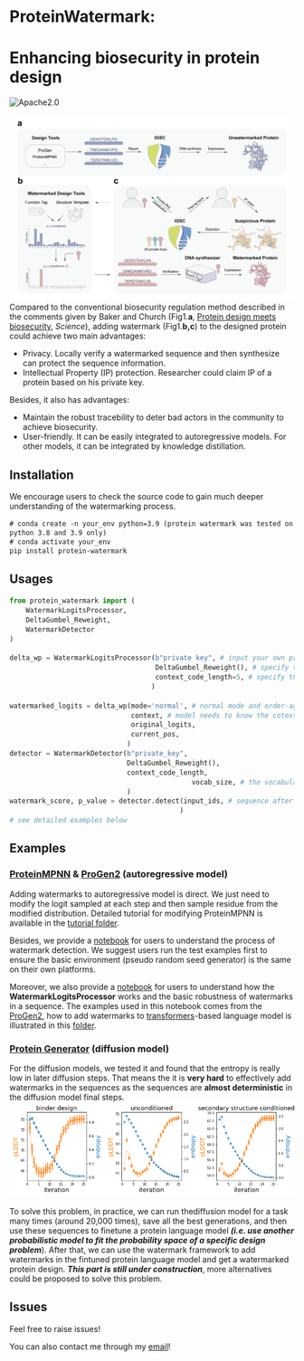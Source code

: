 # ProteinWatermark: 
# Enhancing biosecurity in protein design
![Apache2.0](https://img.shields.io/github/license/poseidonchan/ProteinWatermark)

![fig1](./figure/Fig1_warm.png)
Compared to the conventional biosecurity regulation method described in the comments given by Baker and Church (Fig1.**a**, [Protein design meets biosecurity](https://www.science.org/doi/10.1126/science.ado1671), *Science*), adding watermark (Fig1.**b,c**) to the designed protein could achieve two main advantages:

- Privacy. Locally verify a watermarked sequence and then synthesize can protect the sequence information.
- Intellectual Property (IP) protection. Researcher could claim IP of a protein based on his private key.

Besides, it also has advantages:
- Maintain the robust tracebility to deter bad actors in the community to achieve biosecurity.
- User-friendly. It can be easily integrated to autoregressive models. For other models, it can be integrated by knowledge distillation.

## Installation

We encourage users to check the source code to gain much deeper understanding of the watermarking process. 

```shell
# conda create -n your_env python=3.9 (protein watermark was tested on python 3.8 and 3.9 only)
# conda activate your_env 
pip install protein-watermark
```

## Usages

```python
from protein_watermark import (
    WatermarkLogitsProcessor, 
    DeltaGumbel_Reweight, 
    WatermarkDetector
)

delta_wp = WatermarkLogitsProcessor(b"private key", # input your own private key
                                    DeltaGumbel_Reweight(), # specify the reweight function
                                    context_code_length=5, # specify the context code length, which is related to the detection robustness, unbiasedness of watermark. Longer context code leads to worse robustness and better unbiasedness. If context code length is 5, then watermarks can be unbiasedly added 20^5 times at most.
                                   )

watermarked_logits = delta_wp(mode='normal', # normal mode and order-agnoistic mode are supported, for order-agnoistic mode, we need to specify the current position of the sequence.
                              context, # model needs to know the cotext
                              original_logits,
                              current_pos,
                             )
detector = WatermarkDetector(b"private_key",
                             DeltaGumbel_Reweight(),
                             context_code_length,
            								 vocab_size, # the vocabulary size, total number of tokens, can be set as a very large number.
                             )
watermark_score, p_value = detector.detect(input_ids, # sequence after tokenization. shape is (n_sample, length)
                                          )
# see detailed examples below
```

## Examples

### [ProteinMPNN](https://github.com/dauparas/ProteinMPNN) & [ProGen2](https://github.com/salesforce/progen/tree/485b2ea3db98f8d65d0cd86c2c85ae639b37a678/progen2) (autoregressive model)

Adding watermarks to autoregressive model is direct. We just need to modify the logit sampled at each step and then sample residue from the modified distribution. Detailed tutorial for modifying ProteinMPNN is available in the [tutorial folder](./tutorials/ProteinMPNN).

Besides, we provide a [notebook](./tutorials/test_example.ipynb) for users to understand the process of watermark detection. We suggest users run the test examples first to ensure the basic environment (pseudo random seed generator) is the same on their own platforms.

Moreover, we also provide a [notebook](./tutorials/test_example.ipynb) for users to understand how the **WatermarkLogitsProcessor** works and the basic robustness of watermarks in a sequence. The examples used in this notebook comes from the [ProGen2](https://github.com/salesforce/progen/tree/485b2ea3db98f8d65d0cd86c2c85ae639b37a678/progen2), how to add watermarks to [transformers](https://huggingface.co/docs/transformers/en/index)-based language model is illustrated in this [folder](./tutorials/ProGen2/).

### [Protein Generator](https://github.com/RosettaCommons/protein_generator) (diffusion model)

For the diffusion models, we tested it and found that the entropy is really low in later diffusion steps. That means the it is **very hard** to effectively add watermarks in the sequences as the sequences are **almost deterministic** in the diffusion model final steps. ![fig2](./Experiments/protein_generator/protein_generator_behavior.png)

To solve this problem, in practice, we can run thediffusion model for a task many times (around 20,000 times), save all the best generations, and then use these sequences to finetune a protein language model ***(i.e. use another probabilistic model to fit the probability space of a specific design problem***). After that, we can use the watermark framework to add watermarks in the fintuned protein language model and get a watermarked protein design. ***This part is still under construction***, more alternatives could be proposed to solve this problem.

## Issues

Feel free to raise issues!

You can also contact me through my [email](cys@umd.edu)!
